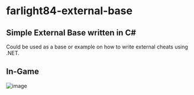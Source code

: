 # farlight84-external-base

## Simple External Base written in C#
Could be used as a base or example on how to write external cheats using .NET.

## In-Game
![image](https://github.com/ItsChadKing/farlight84-external-base/assets/133916604/922fee4d-5a1b-424f-adeb-20f2a277c4d7)
